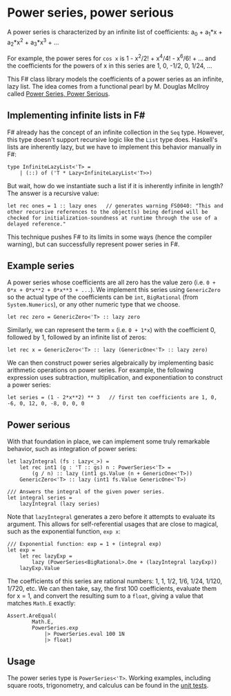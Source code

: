 # Power series, power serious

A power series is characterized by an infinite list of coefficients: a<sub>0</sub> + a<sub>1</sub>*x + a<sub>2</sub>*x<sup>2</sup> + a<sub>3</sub>*x<sup>3</sup> + ...

For example, the power seres for `cos x` is 1 - x<sup>2</sup>/2! + x<sup>4</sup>/4! - x<sup>6</sup>/6! + ... and the coefficients for the powers of x in this series are 1, 0, -1/2, 0, 1/24, ...

This F# class library models the coefficients of a power series as an infinite, lazy list. The idea comes from a functional pearl by M. Douglas McIlroy called [Power Series, Power Serious](http://citeseerx.ist.psu.edu/viewdoc/download?doi=10.1.1.333.3156&rep=rep1&type=pdf).

## Implementing infinite lists in F#

F# already has the concept of an infinite collection in the `Seq` type. However, this type doesn't support recursive logic like the `List` type does. Haskell's lists are inherently lazy, but we have to implement this behavior manually in F#:

```F#
type InfiniteLazyList<'T> =
    | (::) of ('T * Lazy<InfiniteLazyList<'T>>)
```

But wait, how do we instantiate such a list if it is inherently infinite in length? The answer is a recursive value:

```F#
let rec ones = 1 :: lazy ones   // generates warning FS0040: "This and other recursive references to the object(s) being defined will be checked for initialization-soundness at runtime through the use of a delayed reference."
```

This technique pushes F# to its limits in some ways (hence the compiler warning), but can successfully represent power series in F#.

## Example series

A power series whose coefficients are all zero has the value zero (i.e. `0 + 0*x + 0*x**2 + 0*x**3 + ...`). We implement this series using `GenericZero` so the actual type of the coefficients can be `int`, `BigRational` (from `System.Numerics`), or any other numeric type that we choose.

```F#
let rec zero = GenericZero<'T> :: lazy zero
```

Similarly, we can represent the term `x` (i.e. `0 + 1*x`) with the coefficient 0, followed by 1, followed by an infinite list of zeros:

```F#
let rec x = GenericZero<'T> :: lazy (GenericOne<'T> :: lazy zero)
```

We can then construct power series algebraically by implementing basic arithmetic operations on power series. For example, the following expression uses subtraction, multiplication, and exponentiation to construct a power series:

```F#
let series = (1 - 2*x**2) ** 3   // first ten coefficients are 1, 0, -6, 0, 12, 0, -8, 0, 0, 0
```

## Power serious

With that foundation in place, we can implement some truly remarkable behavior, such as integration of power series:

```F#
let lazyIntegral (fs : Lazy<_>) =
    let rec int1 (g : 'T :: gs) n : PowerSeries<'T> =
        (g / n) :: lazy (int1 gs.Value (n + GenericOne<'T>))
    GenericZero<'T> :: lazy (int1 fs.Value GenericOne<'T>)
    
/// Answers the integral of the given power series.
let integral series =
    lazyIntegral (lazy series)
```

Note that `lazyIntegral` generates a zero before it attempts to evaluate its argument. This allows for self-referential usages that are close to magical, such as the exponential function, `exp x`:

```F#
/// Exponential function: exp = 1 + (integral exp)
let exp =
    let rec lazyExp =
        lazy (PowerSeries<BigRational>.One + (lazyIntegral lazyExp))
    lazyExp.Value
```

The coefficients of this series are rational numbers: 1, 1, 1/2, 1/6, 1/24, 1/120, 1/720, etc. We can then take, say, the first 100 coefficients, evaluate them for x = 1, and convert the resulting sum to a `float`, giving a value that matches `Math.E` exactly:

```F#
Assert.AreEqual(
        Math.E,
        PowerSeries.exp
            |> PowerSeries.eval 100 1N
            |> float)
```

## Usage

The power series type is `PowerSeries<'T>`. Working examples, including square roots, trigonometry, and calculus can be found in the [unit tests](https://github.com/brianberns/Bernsrite.PowerSeries/blob/master/UnitTests/UnitTests.fs).
